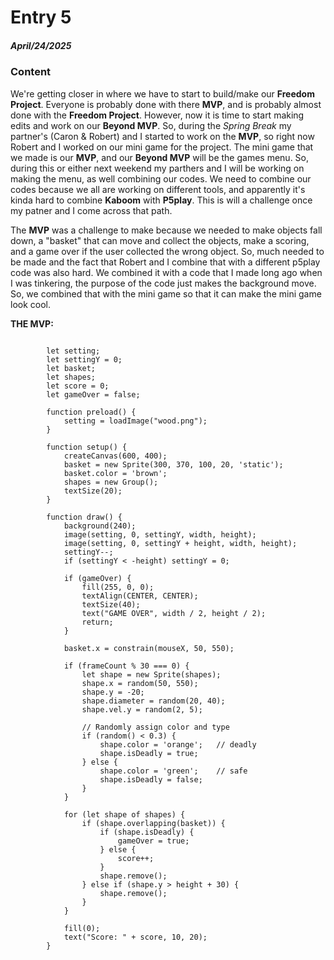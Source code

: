 # Entry 5
##### April/24/2025

### Content

We're getting closer in where we have to start to build/make our **Freedom Project**. Everyone is probably done with there **MVP**, and is probably almost done with the **Freedom Project**. However, now it is time to start making edits and work on our **Beyond MVP**. So, during the _Spring Break_ my partner's (Caron & Robert) and I started to work on the **MVP**, so right now Robert and I worked on our mini game for the project. The mini game that we made is our **MVP**, and our **Beyond MVP** will be the games menu. So, during this or either next weekend my parthers and I will be working on making the menu, as well combining our codes. We need to combine our codes because we all are working on different tools, and apparently it's kinda hard to combine **Kaboom** with **P5play**. This is will a challenge once my patner and I come across that path.  

The **MVP** was a challenge to make because we needed to make objects fall down, a "basket" that can move and collect the objects, make a scoring, and a game over if the user collected the wrong object. So, much needed to be made and the fact that Robert and I combine that with a different p5play code was also hard. We combined it with a code that I made long ago when I was tinkering, the purpose of the code just makes the background move. So, we combined that with the mini game so that it can make the mini game look cool. 

**THE MVP:**

```JS

        let setting;
        let settingY = 0; 
        let basket;
        let shapes;
        let score = 0;
        let gameOver = false;

        function preload() {
            setting = loadImage("wood.png");
        }

        function setup() {
            createCanvas(600, 400);
            basket = new Sprite(300, 370, 100, 20, 'static');
            basket.color = 'brown';
            shapes = new Group();
            textSize(20);
        }

        function draw() {
            background(240);
            image(setting, 0, settingY, width, height);
            image(setting, 0, settingY + height, width, height);
            settingY--;
            if (settingY < -height) settingY = 0;

            if (gameOver) {
                fill(255, 0, 0);
                textAlign(CENTER, CENTER);
                textSize(40);
                text("GAME OVER", width / 2, height / 2);
                return;
            }

            basket.x = constrain(mouseX, 50, 550);

            if (frameCount % 30 === 0) {
                let shape = new Sprite(shapes);
                shape.x = random(50, 550);
                shape.y = -20;
                shape.diameter = random(20, 40);
                shape.vel.y = random(2, 5);

                // Randomly assign color and type
                if (random() < 0.3) {
                    shape.color = 'orange';   // deadly
                    shape.isDeadly = true;
                } else {
                    shape.color = 'green';    // safe
                    shape.isDeadly = false;
                }
            }

            for (let shape of shapes) {
                if (shape.overlapping(basket)) {
                    if (shape.isDeadly) {
                        gameOver = true;
                    } else {
                        score++;
                    }
                    shape.remove();
                } else if (shape.y > height + 30) {
                    shape.remove();
                }
            }

            fill(0);
            text("Score: " + score, 10, 20);
        }
```

